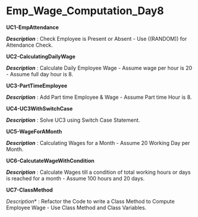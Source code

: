 # Emp_Wage_Computation_Day8
**UC1-EmpAttendance**

**_Description_** : Check Employee is Present or Absent - Use ((RANDOM)) for Attendance Check.

**UC2-CalculatingDailyWage**

**_Description_** : Calculate Daily Employee Wage - Assume wage per hour is 20 - Assume full day hour is 8.

**UC3-PartTimeEmployee**

**_Description_** : Add Part time Employee & Wage - Assume Part time Hour is 8.

**UC4-UC3WithSwitchCase**

**_Description_** : Solve UC3 using Switch Case Statement.

**UC5-WageForAMonth**

**_Description_** : Calculating Wages for a Month - Assume 20 Working Day per Month.

**UC6-CalcutateWageWithCondition**

**_Description_** : Calculate Wages till a condition of total working hours or days is reached for a month - Assume 100 hours and 20 days.

**UC7-ClassMethod**

*_Description_** : Refactor the Code to write a Class Method to Compute Employee Wage - Use Class Method and Class Variables.
